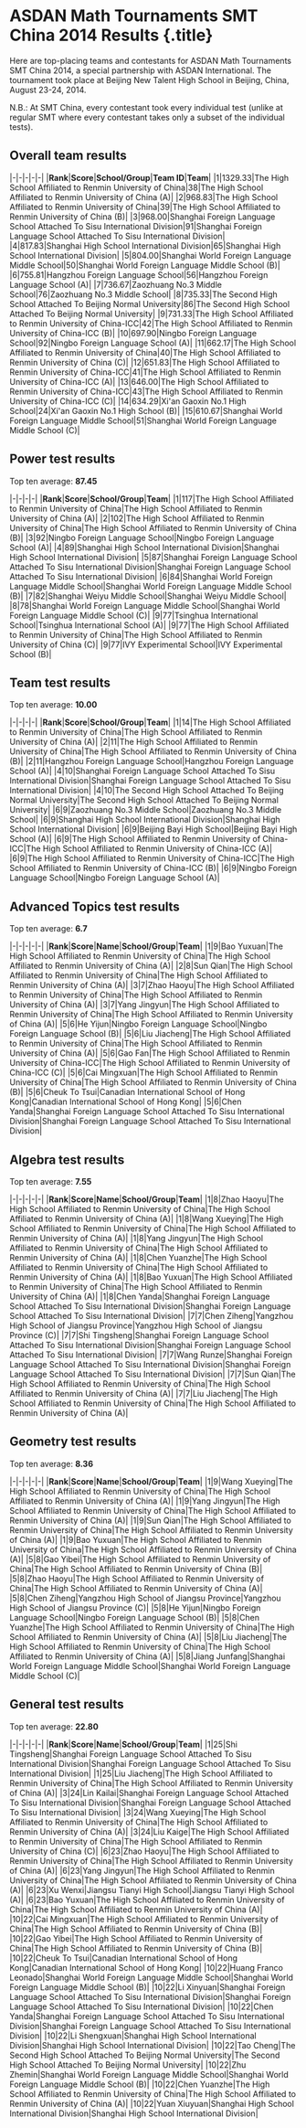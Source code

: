 # ASDAN Math Tournaments SMT China 2014 Results {.title}

Here are top-placing teams and contestants for ASDAN Math Tournaments SMT China 2014, a special partnership with ASDAN International. The tournament took place at Beijing New Talent High School in Beijing, China, August 23-24, 2014.

N.B.: At SMT China, every contestant took every individual test (unlike at regular SMT where every contestant takes only a subset of the individual tests).

## Overall team results

|-|-|-|-|-|
|**Rank**|**Score**|**School/Group**|**Team ID**|**Team**|
|1|1329.33|The High School Affiliated to Renmin University of China|38|The High School Affiliated to Renmin University of China (A)|
|2|968.83|The High School Affiliated to Renmin University of China|39|The High School Affiliated to Renmin University of China (B)|
|3|968.00|Shanghai Foreign Language School Attached To Sisu International Division|91|Shanghai Foreign Language School Attached To Sisu International Division|
|4|817.83|Shanghai High School International Division|65|Shanghai High School International Division|
|5|804.00|Shanghai World Foreign Language Middle School|50|Shanghai World Foreign Language Middle School (B)|
|6|755.81|Hangzhou Foreign Language School|56|Hangzhou Foreign Language School (A)|
|7|736.67|Zaozhuang No.3 Middle School|76|Zaozhuang No.3 Middle School|
|8|735.33|The Second High School Attached To Beijing Normal University|86|The Second High School Attached To Beijing Normal University|
|9|731.33|The High School Affiliated to Renmin University of China-ICC|42|The High School Affiliated to Renmin University of China-ICC (B)|
|10|697.90|Ningbo Foreign Language School|92|Ningbo Foreign Language School (A)|
|11|662.17|The High School Affiliated to Renmin University of China|40|The High School Affiliated to Renmin University of China (C)|
|12|651.83|The High School Affiliated to Renmin University of China-ICC|41|The High School Affiliated to Renmin University of China-ICC (A)|
|13|646.00|The High School Affiliated to Renmin University of China-ICC|43|The High School Affiliated to Renmin University of China-ICC (C)|
|14|634.29|Xi'an Gaoxin No.1 High School|24|Xi'an Gaoxin No.1 High School (B)|
|15|610.67|Shanghai World Foreign Language Middle School|51|Shanghai World Foreign Language Middle School (C)|

## Power test results
Top ten average: **87.45**

|-|-|-|-|
|**Rank**|**Score**|**School/Group**|**Team**|
|1|117|The High School Affiliated to Renmin University of China|The High School Affiliated to Renmin University of China (A)|
|2|102|The High School Affiliated to Renmin University of China|The High School Affiliated to Renmin University of China (B)|
|3|92|Ningbo Foreign Language School|Ningbo Foreign Language School (A)|
|4|89|Shanghai High School International Division|Shanghai High School International Division|
|5|87|Shanghai Foreign Language School Attached To Sisu International Division|Shanghai Foreign Language School Attached To Sisu International Division|
|6|84|Shanghai World Foreign Language Middle School|Shanghai World Foreign Language Middle School (B)|
|7|82|Shanghai Weiyu Middle School|Shanghai Weiyu Middle School|
|8|78|Shanghai World Foreign Language Middle School|Shanghai World Foreign Language Middle School (C)|
|9|77|Tsinghua International School|Tsinghua International School (A)|
|9|77|The High School Affiliated to Renmin University of China|The High School Affiliated to Renmin University of China (C)|
|9|77|IVY Experimental School|IVY Experimental School (B)| 

## Team test results
Top ten average: **10.00**

|-|-|-|-|
|**Rank**|**Score**|**School/Group**|**Team**|
|1|14|The High School Affiliated to Renmin University of China|The High School Affiliated to Renmin University of China (A)|
|2|11|The High School Affiliated to Renmin University of China|The High School Affiliated to Renmin University of China (B)|
|2|11|Hangzhou Foreign Language School|Hangzhou Foreign Language School (A)|
|4|10|Shanghai Foreign Language School Attached To Sisu International Division|Shanghai Foreign Language School Attached To Sisu International Division|
|4|10|The Second High School Attached To Beijing Normal University|The Second High School Attached To Beijing Normal University|
|6|9|Zaozhuang No.3 Middle School|Zaozhuang No.3 Middle School|
|6|9|Shanghai High School International Division|Shanghai High School International Division|
|6|9|Beijing Bayi High School|Beijing Bayi High School (A)|
|6|9|The High School Affiliated to Renmin University of China-ICC|The High School Affiliated to Renmin University of China-ICC (A)|
|6|9|The High School Affiliated to Renmin University of China-ICC|The High School Affiliated to Renmin University of China-ICC (B)|
|6|9|Ningbo Foreign Language School|Ningbo Foreign Language School (A)|

## Advanced Topics test results
Top ten average: **6.7**

|-|-|-|-|-|
|**Rank**|**Score**|**Name**|**School/Group**|**Team**|
|1|9|Bao Yuxuan|The High School Affiliated to Renmin University of China|The High School Affiliated to Renmin University of China (A)|
|2|8|Sun Qian|The High School Affiliated to Renmin University of China|The High School Affiliated to Renmin University of China (A)|
|3|7|Zhao Haoyu|The High School Affiliated to Renmin University of China|The High School Affiliated to Renmin University of China (A)|
|3|7|Yang Jingyun|The High School Affiliated to Renmin University of China|The High School Affiliated to Renmin University of China (A)|
|5|6|He Yijun|Ningbo Foreign Language School|Ningbo Foreign Language School (B)|
|5|6|Liu Jiacheng|The High School Affiliated to Renmin University of China|The High School Affiliated to Renmin University of China (A)|
|5|6|Gao Fan|The High School Affiliated to Renmin University of China-ICC|The High School Affiliated to Renmin University of China-ICC (C)|
|5|6|Cai Mingxuan|The High School Affiliated to Renmin University of China|The High School Affiliated to Renmin University of China (B)|
|5|6|Cheuk To Tsui|Canadian International School of Hong Kong|Canadian International School of Hong Kong|
|5|6|Chen Yanda|Shanghai Foreign Language School Attached To Sisu International Division|Shanghai Foreign Language School Attached To Sisu International Division|

## Algebra test results
Top ten average: **7.55**

|-|-|-|-|-|
|**Rank**|**Score**|**Name**|**School/Group**|**Team**|
|1|8|Zhao Haoyu|The High School Affiliated to Renmin University of China|The High School Affiliated to Renmin University of China (A)|
|1|8|Wang Xueying|The High School Affiliated to Renmin University of China|The High School Affiliated to Renmin University of China (A)|
|1|8|Yang Jingyun|The High School Affiliated to Renmin University of China|The High School Affiliated to Renmin University of China (A)|
|1|8|Chen Yuanzhe|The High School Affiliated to Renmin University of China|The High School Affiliated to Renmin University of China (A)|
|1|8|Bao Yuxuan|The High School Affiliated to Renmin University of China|The High School Affiliated to Renmin University of China (A)|
|1|8|Chen Yanda|Shanghai Foreign Language School Attached To Sisu International Division|Shanghai Foreign Language School Attached To Sisu International Division|
|7|7|Chen Ziheng|Yangzhou High School of Jiangsu Province|Yangzhou High School of Jiangsu Province (C)|
|7|7|Shi Tingsheng|Shanghai Foreign Language School Attached To Sisu International Division|Shanghai Foreign Language School Attached To Sisu International Division|
|7|7|Wang Runze|Shanghai Foreign Language School Attached To Sisu International Division|Shanghai Foreign Language School Attached To Sisu International Division|
|7|7|Sun Qian|The High School Affiliated to Renmin University of China|The High School Affiliated to Renmin University of China (A)|
|7|7|Liu Jiacheng|The High School Affiliated to Renmin University of China|The High School Affiliated to Renmin University of China (A)|

## Geometry test results
Top ten average: **8.36**

|-|-|-|-|-|
|**Rank**|**Score**|**Name**|**School/Group**|**Team**|
|1|9|Wang Xueying|The High School Affiliated to Renmin University of China|The High School Affiliated to Renmin University of China (A)|
|1|9|Yang Jingyun|The High School Affiliated to Renmin University of China|The High School Affiliated to Renmin University of China (A)|
|1|9|Sun Qian|The High School Affiliated to Renmin University of China|The High School Affiliated to Renmin University of China (A)|
|1|9|Bao Yuxuan|The High School Affiliated to Renmin University of China|The High School Affiliated to Renmin University of China (A)|
|5|8|Gao Yibei|The High School Affiliated to Renmin University of China|The High School Affiliated to Renmin University of China (B)|
|5|8|Zhao Haoyu|The High School Affiliated to Renmin University of China|The High School Affiliated to Renmin University of China (A)|
|5|8|Chen Ziheng|Yangzhou High School of Jiangsu Province|Yangzhou High School of Jiangsu Province (C)|
|5|8|He Yijun|Ningbo Foreign Language School|Ningbo Foreign Language School (B)|
|5|8|Chen Yuanzhe|The High School Affiliated to Renmin University of China|The High School Affiliated to Renmin University of China (A)|
|5|8|Liu Jiacheng|The High School Affiliated to Renmin University of China|The High School Affiliated to Renmin University of China (A)|
|5|8|Jiang Junfang|Shanghai World Foreign Language Middle School|Shanghai World Foreign Language Middle School (C)|

## General test results
Top ten average: **22.80**

|-|-|-|-|-|
|**Rank**|**Score**|**Name**|**School/Group**|**Team**|
|1|25|Shi Tingsheng|Shanghai Foreign Language School Attached To Sisu International Division|Shanghai Foreign Language School Attached To Sisu International Division|
|1|25|Liu Jiacheng|The High School Affiliated to Renmin University of China|The High School Affiliated to Renmin University of China (A)|
|3|24|Lin Kailai|Shanghai Foreign Language School Attached To Sisu International Division|Shanghai Foreign Language School Attached To Sisu International Division|
|3|24|Wang Xueying|The High School Affiliated to Renmin University of China|The High School Affiliated to Renmin University of China (A)|
|3|24|Liu Kaige|The High School Affiliated to Renmin University of China|The High School Affiliated to Renmin University of China (C)|
|6|23|Zhao Haoyu|The High School Affiliated to Renmin University of China|The High School Affiliated to Renmin University of China (A)|
|6|23|Yang Jingyun|The High School Affiliated to Renmin University of China|The High School Affiliated to Renmin University of China (A)|
|6|23|Xu Wenxi|Jiangsu Tianyi High School|Jiangsu Tianyi High School (A)|
|6|23|Bao Yuxuan|The High School Affiliated to Renmin University of China|The High School Affiliated to Renmin University of China (A)|
|10|22|Cai Mingxuan|The High School Affiliated to Renmin University of China|The High School Affiliated to Renmin University of China (B)|
|10|22|Gao Yibei|The High School Affiliated to Renmin University of China|The High School Affiliated to Renmin University of China (B)|
|10|22|Cheuk To Tsui|Canadian International School of Hong Kong|Canadian International School of Hong Kong|
|10|22|Huang Franco Leonado|Shanghai World Foreign Language Middle School|Shanghai World Foreign Language Middle School (B)|
|10|22|Li Xinyuan|Shanghai Foreign Language School Attached To Sisu International Division|Shanghai Foreign Language School Attached To Sisu International Division|
|10|22|Chen Yanda|Shanghai Foreign Language School Attached To Sisu International Division|Shanghai Foreign Language School Attached To Sisu International Division|
|10|22|Li Shengxuan|Shanghai High School International Division|Shanghai High School International Division|
|10|22|Tao Cheng|The Second High School Attached To Beijing Normal University|The Second High School Attached To Beijing Normal University|
|10|22|Zhu Zhemin|Shanghai World Foreign Language Middle School|Shanghai World Foreign Language Middle School (B)|
|10|22|Chen Yuanzhe|The High School Affiliated to Renmin University of China|The High School Affiliated to Renmin University of China (A)|
|10|22|Yuan Xiuyuan|Shanghai High School International Division|Shanghai High School International Division|
